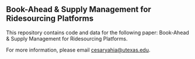 ## Book-Ahead &amp; Supply Management for Ridesourcing Platforms

This repository contains code and data for the following paper:
Book-Ahead & Supply Management for Ridesourcing Platforms.

For more information, please email cesaryahia@utexas.edu.
